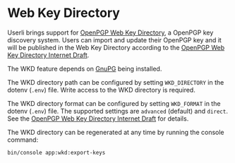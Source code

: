 # Web Key Directory

Userli brings support for [OpenPGP Web Key
Directory](https://gnupg.org/faq/wkd.html), a OpenPGP key discovery system.
Users can import and update their OpenPGP key and it will be published in the
Web Key Directory according to the [OpenPGP Web Key Directory Internet
Draft](https://datatracker.ietf.org/doc/draft-koch-openpgp-webkey-service).

The WKD feature depends on [GnuPG](https://gnupg.org/) being installed.

The WKD directory path can be configured by setting `WKD_DIRECTORY` in the
dotenv (`.env`) file. Write access to the WKD directory is required.

The WKD directory format can be configured by setting `WKD_FORMAT` in the
dotenv (`.env`) file. The supported settings are `advanced` (default) and
`direct`. See the [OpenPGP Web Key Directory Internet
Draft](https://datatracker.ietf.org/doc/draft-koch-openpgp-webkey-service)
for details.

The WKD directory can be regenerated at any time by running the console
command: 

    bin/console app:wkd:export-keys
